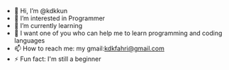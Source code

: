 - 👋 Hi, I’m @kdkkun
- 👀 I’m interested in Programmer
- 🌱 I’m currently learning 
- 💞️ I want one of you who can help me to learn programming and coding languages
- 📫 How to reach me: my gmail:kdkfahri@gmail.com
- ⚡ Fun fact: I'm still a beginner

<!---
kdkkun/kdkkun is a ✨ special ✨ repository because its `README.md` (this file) appears on your GitHub profile.
You can click the Preview link to take a look at your changes.
--->

